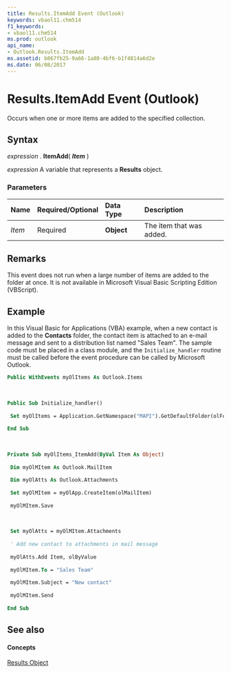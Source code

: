 ```yaml
---
title: Results.ItemAdd Event (Outlook)
keywords: vbaol11.chm514
f1_keywords:
- vbaol11.chm514
ms.prod: outlook
api_name:
- Outlook.Results.ItemAdd
ms.assetid: b867fb25-9a66-1a80-4bf6-b1f4814a6d2e
ms.date: 06/08/2017
---
```



# Results.ItemAdd Event (Outlook)

Occurs when one or more items are added to the specified collection.


## Syntax

 _expression_ . **ItemAdd**( **_Item_** )

 _expression_ A variable that represents a **Results** object.


### Parameters



|**Name**|**Required/Optional**|**Data Type**|**Description**|
|:-----|:-----|:-----|:-----|
| _Item_|Required| **Object**|The item that was added.|

## Remarks

This event does not run when a large number of items are added to the folder at once. It is not available in Microsoft Visual Basic Scripting Edition (VBScript).


## Example

In this Visual Basic for Applications (VBA) example, when a new contact is added to the **Contacts** folder, the contact item is attached to an e-mail message and sent to a distribution list named "Sales Team". The sample code must be placed in a class module, and the `Initialize_handler` routine must be called before the event procedure can be called by Microsoft Outlook.


```vb
Public WithEvents myOlItems As Outlook.Items 
 
 
 
Public Sub Initialize_handler() 
 
 Set myOlItems = Application.GetNamespace("MAPI").GetDefaultFolder(olFolderContacts).Items 
 
End Sub 
 
 
 
Private Sub myOlItems_ItemAdd(ByVal Item As Object) 
 
 Dim myOlMItem As Outlook.MailItem 
 
 Dim myOlAtts As Outlook.Attachments 
 
 Set myOlMItem = myOlApp.CreateItem(olMailItem) 
 
 myOlMItem.Save 
 
 
 
 Set myOlAtts = myOlMItem.Attachments 
 
 ' Add new contact to attachments in mail message 
 
 myOlAtts.Add Item, olByValue 
 
 myOlMItem.To = "Sales Team" 
 
 myOlMItem.Subject = "New contact" 
 
 myOlMItem.Send 
 
End Sub
```


## See also


#### Concepts


[Results Object](results-object-outlook.md)

